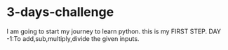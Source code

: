 # 3-days-challenge
I am going to  start my journey to learn python.
this is  my FIRST STEP.
DAY -1:To add,sub,multiply,divide the given inputs.
